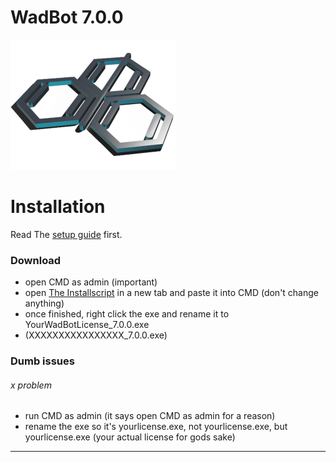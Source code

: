# WadBot 7.0.0

![WadBot Logo](/files/logo.png)

# Installation

Read The [setup guide](https://setup.wadbot.lol/) first.

### Download

- open CMD as admin (important)
- open [The Installscript](https://notabug.org/sleep/WadBot/raw/dev/install.bat) in a new tab and paste it into CMD (don't change anything)
- once finished, right click the exe and rename it to YourWadBotLicense_7.0.0.exe
- (XXXXXXXXXXXXXXXX_7.0.0.exe)

### Dumb issues
###### x problem

- run CMD as admin (it says open CMD as admin for a reason)
- rename the exe so it's yourlicense.exe, not yourlicense.exe, but yourlicense.exe (your actual license for gods sake)


---
